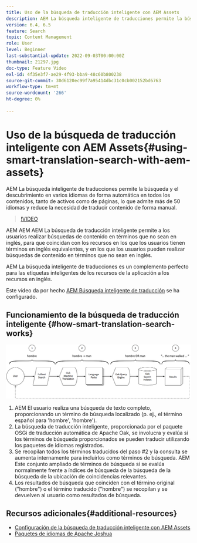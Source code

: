```yaml
---
title: Uso de la búsqueda de traducción inteligente con AEM Assets
description: AEM La búsqueda inteligente de traducciones permite la búsqueda y el descubrimiento en varios idiomas de forma automática en todos los contenidos, tanto de activos como de páginas, lo que admite más de 50 idiomas y reduce la necesidad de traducir contenido de forma manual.
version: 6.4, 6.5
feature: Search
topic: Content Management
role: User
level: Beginner
last-substantial-update: 2022-09-03T00:00:00Z
thumbnail: 21297.jpg
doc-type: Feature Video
exl-id: 4f35e3f7-ae29-4f93-bba9-48c60b800238
source-git-commit: 30d6120ec99f7a95414dbc31c0cb002152bd6763
workflow-type: tm+mt
source-wordcount: '266'
ht-degree: 0%

---
```


# Uso de la búsqueda de traducción inteligente con AEM Assets{#using-smart-translation-search-with-aem-assets}

AEM La búsqueda inteligente de traducciones permite la búsqueda y el descubrimiento en varios idiomas de forma automática en todos los contenidos, tanto de activos como de páginas, lo que admite más de 50 idiomas y reduce la necesidad de traducir contenido de forma manual.

>[!VIDEO](https://video.tv.adobe.com/v/21297?quality=12&learn=on)

AEM AEM AEM La búsqueda de traducción inteligente permite a los usuarios realizar búsquedas de contenido en términos que no sean en inglés, para que coincidan con los recursos en los que los usuarios tienen términos en inglés equivalentes, y en los que los usuarios pueden realizar búsquedas de contenido en términos que no sean en inglés.

AEM La búsqueda inteligente de traducciones es un complemento perfecto para las etiquetas inteligentes de los recursos de la aplicación a los recursos en inglés.

Este vídeo da por hecho [AEM Búsqueda inteligente de traducción](smart-translation-search-technical-video-setup.md) se ha configurado.

## Funcionamiento de la búsqueda de traducción inteligente {#how-smart-translation-search-works}

![Diagrama de flujo de búsqueda de traducción inteligente](assets/smart-translation-search-flow.png)

1. AEM El usuario realiza una búsqueda de texto completo, proporcionando un término de búsqueda localizado (p. ej., el término español para &#39;hombre&#39;, &#39;hombre&#39;).
2. La búsqueda de traducción inteligente, proporcionada por el paquete OSGi de traducción automática de Apache Oak, se involucra y evalúa si los términos de búsqueda proporcionados se pueden traducir utilizando los paquetes de idiomas registrados.
3. Se recopilan todos los términos traducidos del paso #2 y la consulta se aumenta internamente para incluirlos como términos de búsqueda. AEM Este conjunto ampliado de términos de búsqueda si se evalúa normalmente frente a índices de búsqueda de la búsqueda de la búsqueda de la ubicación de coincidencias relevantes.
4. Los resultados de búsqueda que coinciden con el término original (&quot;hombre&quot;) o el término traducido (&quot;hombre&quot;) se recopilan y se devuelven al usuario como resultados de búsqueda.

## Recursos adicionales{#additional-resources}

* [Configuración de la búsqueda de traducción inteligente con AEM Assets](smart-translation-search-technical-video-setup.md)
* [Paquetes de idiomas de Apache Joshua](https://cwiki.apache.org/confluence/display/JOSHUA/Language+Packs)
